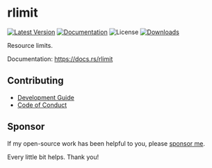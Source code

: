 # rlimit

[![Latest Version]][crates.io]
[![Documentation]][docs.rs] 
![License]
[![Downloads]][downloads]

Resource limits.

[crates.io]: https://crates.io/crates/rlimit
[Latest Version]: https://img.shields.io/crates/v/rlimit.svg
[Documentation]: https://docs.rs/rlimit/badge.svg
[docs.rs]: https://docs.rs/rlimit
[License]: https://img.shields.io/crates/l/rlimit.svg
[downloads]: https://img.shields.io/crates/d/rlimit

Documentation: <https://docs.rs/rlimit>

## Contributing

+ [Development Guide](./CONTRIBUTING.md)
+ [Code of Conduct](./CODE_OF_CONDUCT.md)

## Sponsor

If my open-source work has been helpful to you, please [sponsor me](https://github.com/Nugine#sponsor).

Every little bit helps. Thank you!
